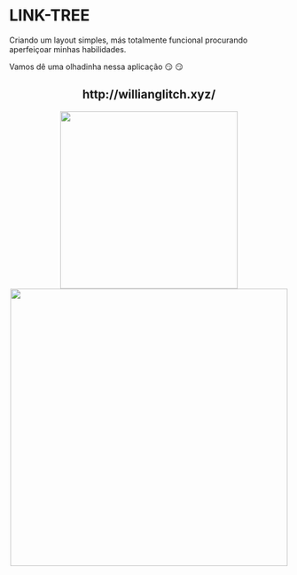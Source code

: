 # LINK-TREE

<p>Criando um layout simples, más totalmente funcional procurando aperfeiçoar minhas habilidades.</p>
<p>Vamos dê uma olhadinha nessa aplicação  😏  😏 </p>


<div align="center"> 
 
 <h2>http://willianglitch.xyz/</h2>
<img src="https://user-images.githubusercontent.com/90284411/179418560-79f71c25-5ff5-4bf7-bb3d-ab5c06970cb4.png" height="320px" />
 
<img src="https://user-images.githubusercontent.com/90284411/179418602-592253a4-e778-4076-9d25-2ab3a31b4597.jpg" height="500px" />
</div>


